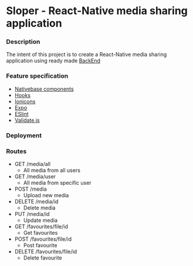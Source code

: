 # Sloper - React-Native media sharing application

### Description
The intent of this project is to create a React-Native media sharing application using ready made [BackEnd](http://media.mw.metropolia.fi/wbma/docs/)
### Feature specification
* [Nativebase components](https://docs.nativebase.io/Components.html#Components)
* [Hooks](https://reactjs.org/docs/hooks-reference.html)
* [Ionicons](https://ionicons.com/)
* [Expo](https://expo.io/learn)
* [ESlint](https://eslint.org/)
* [Validate.js](http://validatejs.org/)

### Deployment

### Routes
 - GET /media/all
    - All media from all users
  - GET /media/user
    - All media from specific user
  - POST /media
    - Upload new media
  - DELETE /media/id
    - Delete media
  - PUT /media/id
    - Update media
  - GET /favourites/file/id
    - Get favourites
  - POST /favourites/file/id
    - Post favourite
  - DELETE /favourites/file/id
    - Delete favourite
  




